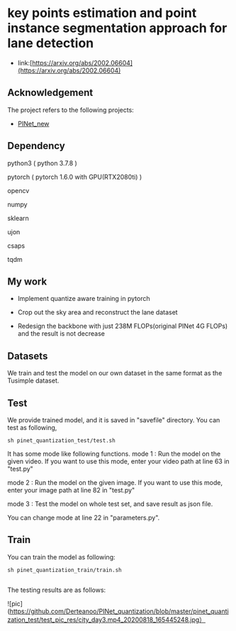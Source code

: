 # key points estimation and point instance segmentation approach for lane detection
* link:[https://arxiv.org/abs/2002.06604](https://arxiv.org/abs/2002.06604)  

## Acknowledgement
The project refers to the following projects:
* [PINet_new](https://github.com/koyeongmin/PINet_new#key-points-estimation-and-point-instance-segmentation-approach-for-lane-detection) 

## Dependency
python3 ( python 3.7.8 )

pytorch ( pytorch 1.6.0 with GPU(RTX2080ti) )

opencv

numpy

sklearn

ujon

csaps

tqdm


## My work
* Implement quantize aware training in pytorch

* Crop out the sky area and reconstruct the lane dataset

* Redesign the backbone with just 238M FLOPs(original PINet 4G FLOPs) and the result is not decrease


## Datasets
We train and test the model on our own dataset in the same format as the Tusimple dataset.

## Test
We provide trained model, and it is saved in "savefile" directory. You can test as following,

`sh pinet_quantization_test/test.sh`

It has some mode like following functions.
mode 1 : Run the model on the given video. If you want to use this mode, enter your video path at line 63 in "test.py"

mode 2 : Run the model on the given image. If you want to use this mode, enter your image path at line 82 in "test.py"

mode 3 : Test the model on whole test set, and save result as json file.

You can change mode at line 22 in "parameters.py".

## Train
You can train the model as following:

`sh pinet_quantization_train/train.sh`

## 
The testing results are as follows:

![pic](https://github.com/Derteanoo/PINet_quantization/blob/master/pinet_quantization_test/test_pic_res/city_day3.mp4_20200818_165445248.jpg）


